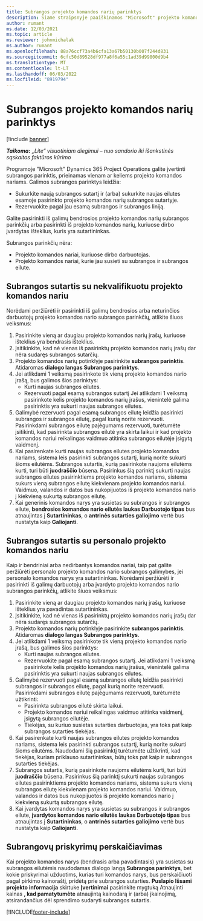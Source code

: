 ```yaml
---
title: Subrangos projekto komandos narių parinktys
description: Šiame straipsnyje paaiškinamos "Microsoft" projekto komandos narių subrangos parinktys Dynamics 365 Project Operations.
author: rumant
ms.date: 12/03/2021
ms.topic: article
ms.reviewer: johnmichalak
ms.author: rumant
ms.openlocfilehash: 88a76ccf73a4b6cfa13a67b50130b007f244d831
ms.sourcegitcommit: 6cfc50d89528df977a8f6a55c1ad39d99800d9b4
ms.translationtype: MT
ms.contentlocale: lt-LT
ms.lasthandoff: 06/03/2022
ms.locfileid: "8919794"
---
```

# <a name="subcontracting-options-for-project-team-members"></a>Subrangos projekto komandos narių parinktys

[!include [banner](../../includes/dataverse-preview.md)]

_**Taikoma:** „Lite“ visuotiniam diegimui – nuo sandorio iki išankstinės sąskaitos faktūros kūrimo_

Programoje "Microsoft" Dynamics 365 Project Operations galite įvertinti subrangos parinktis, prieinamas vienam ar keliems projekto komandos nariams. Galimos subrangos parinktys leidžia:

- Sukurkite naują subrangos sutartį ir (arba) sukurkite naujas eilutes esamoje pasirinkto projekto komandos narių subrangos sutartyje. 
- Rezervuokite pagal jau esamą subrangos ir subrangos liniją. 

Galite pasirinkti iš galimų bendrosios projekto komandos narių subrangos parinkčių arba pasirinkti iš projekto komandos narių, kuriuose dirbo įvardytas išteklius, kuris yra sutartininkas. 

Subrangos parinkčių nėra:

- Projekto komandos nariai, kuriuose dirbo darbuotojas. 
- Projekto komandos nariai, kurie jau susieti su subrangos ir subrangos eilute. 

## <a name="subcontracting-an-unstaffed-project-team-member"></a>Subrangos sutartis su nekvalifikuotu projekto komandos nariu

Norėdami peržiūrėti ir pasirinkti iš galimų bendrosios arba neturinčios darbuotojų projekto komandos nario subrangos parinkčių, atlikite šiuos veiksmus:

1. Pasirinkite vieną ar daugiau projekto komandos narių įrašų, kuriuose išteklius yra bendrasis išteklius.
2. Įsitikinkite, kad nė vienas iš pasirinktų projekto komandos narių įrašų dar nėra sudaręs subrangos sutarčių. 
3. Projekto komandos narių potinklyje pasirinkite **subrangos parinktis**. Atidaromas **dialogo langas Subrangos parinktys**. 
4. Jei atlikdami 1 veiksmą pasirinkote tik vieną projekto komandos nario įrašą, bus galimos šios parinktys:
    - Kurti naujas subrangos eilutes. 
    - Rezervuoti pagal esamą subrangos sutartį Jei atlikdami 1 veiksmą pasirinkote kelis projekto komandos narių įrašus, vienintelė galima pasirinktis yra sukurti naujas subrangos eilutes.
5. Galimybė rezervuoti pagal esamą subrangos eilutę leidžia pasirinkti subrangos ir subrangos eilutę, pagal kurią norite rezervuoti. Pasirinkdami subrangos eilutę pajėgumams rezervuoti, turėtumėte įsitikinti, kad pasirinkta subrangos eilutė yra skirta laikui ir kad projekto komandos nariui reikalingas vaidmuo atitinka subrangos eilutėje įsigytą vaidmenį.
6. Kai pasirenkate kurti naujas subrangos eilutes projekto komandos nariams, sistema leis pasirinkti subrangos sutartį, kurią norite sukurti šioms eilutėms. Subrangos sutartis, kurią pasirinkote naujoms eilutėms kurti, turi būti **juodraščio** būsena. Pasirinkus šią parinktį sukurti naujas subrangos eilutes pasirinktiems projekto komandos nariams, sistema sukurs vieną subrangos eilutę kiekvienam projekto komandos nariui. Vaidmuo, valandos ir datos bus nukopijuotos iš projekto komandos nario į kiekvieną sukurtą subrangos eilutę. 
7. Kai generinis komandos narys yra susietas su subrangos ir subrangos eilute, **bendrosios komandos nario eilutės laukas Darbuotojo tipas** bus atnaujintas į **Sutartininkas**, o **antrinės sutarties galiojimo** vertė bus nustatyta kaip **Galiojanti**.

## <a name="subcontracting-a-staffed-project-team-member"></a>Subrangos sutartis su personalo projekto komandos nariu

Kaip ir bendriniai arba nedirbantys komandos nariai, taip pat galite peržiūrėti personalo projekto komandos nario subrangos galimybes, jei personalo komandos narys yra sutartininkas. Norėdami peržiūrėti ir pasirinkti iš galimų darbuotojų arba įvardyto projekto komandos nario subrangos parinkčių, atlikite šiuos veiksmus:

1. Pasirinkite vieną ar daugiau projekto komandos narių įrašų, kuriuose išteklius yra pavadintas sutartininkas.
2. Įsitikinkite, kad nė vienas iš pasirinktų projekto komandos narių įrašų dar nėra sudaręs subrangos sutarčių. 
3. Projekto komandos narių potinklyje pasirinkite **subrangos parinktis**. Atidaromas **dialogo langas Subrangos parinktys**. 
4. Jei atlikdami 1 veiksmą pasirinkote tik vieną projekto komandos nario įrašą, bus galimos šios parinktys:
      - Kurti naujas subrangos eilutes.
      - Rezervuokite pagal esamą subrangos sutartį.
  Jei atlikdami 1 veiksmą pasirinkote kelis projekto komandos narių įrašus, vienintelė galima pasirinktis yra sukurti naujas subrangos eilutes.
5. Galimybė rezervuoti pagal esamą subrangos eilutę leidžia pasirinkti subrangos ir subrangos eilutę, pagal kurią norite rezervuoti. Pasirinkdami subrangos eilutę pajėgumams rezervuoti, turėtumėte užtikrinti:
      - Pasirinkta subrangos eilutė skirta laikui. 
      - Projekto komandos nariui reikalingas vaidmuo atitinka vaidmenį, įsigytą subrangos eilutėje. 
      - Tiekėjas, su kuriuo susietas sutarties darbuotojas, yra toks pat kaip subrangos sutarties tiekėjas.
6. Kai pasirenkate kurti naujas subrangos eilutes projekto komandos nariams, sistema leis pasirinkti subrangos sutartį, kurią norite sukurti šioms eilutėms. Naudodami šią pasirinktį turėtumėte užtikrinti, kad tiekėjas, kuriam priklauso sutartininkas, būtų toks pat kaip ir subrangos sutarties tiekėjas. 
7. Subrangos sutartis, kurią pasirinkote naujoms eilutėms kurti, turi būti **juodraščio** būsena. Pasirinkus šią parinktį sukurti naujas subrangos eilutes pasirinktiems projekto komandos nariams, sistema sukurs vieną subrangos eilutę kiekvienam projekto komandos nariui. Vaidmuo, valandos ir datos bus nukopijuotos iš projekto komandos nario į kiekvieną sukurtą subrangos eilutę.  
8. Kai įvardytas komandos narys yra susietas su subrangos ir subrangos eilute, **įvardytos komandos nario eilutės laukas Darbuotojo tipas** bus atnaujintas į **Sutartininkas**, o **antrinės sutarties galiojimo** vertė bus nustatyta kaip **Galiojanti**.

## <a name="re-costing-subcontractor-assignments"></a>Subrangovų priskyrimų perskaičiavimas

Kai projekto komandos narys (bendrasis arba pavadintasis) yra susietas su subrangos eilutėmis naudodamas dialogo langą **Subrangos parinktys**, bet kokie priskyrimai užduotims, kurias turi komandos narys, bus perskaičiuoti pagal pirkimo kainoraštį, pridėtą prie subrangos sutarties. **Puslapio Išsami projekto informacija** skirtuke **Įvertinimai** pasirinkite mygtuką Atnaujinti kainas **, kad pamatytumėte** atnaujintą kainodarą ir (arba) įkainojimą, atsirandančius dėl sprendimo sudaryti subrangos sutartis.

[!INCLUDE[footer-include](../../includes/footer-banner.md)]
